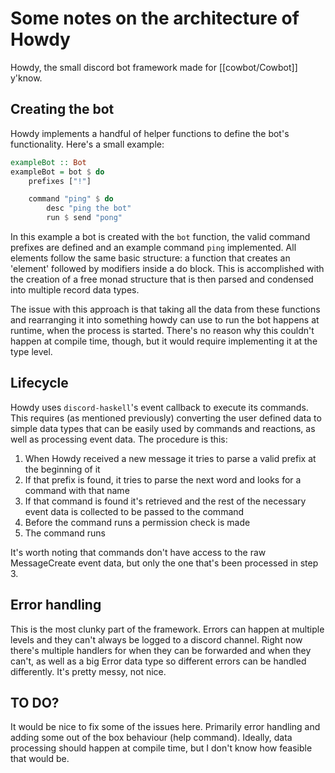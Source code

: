 # Some notes on the architecture of Howdy

Howdy, the small discord bot framework made for [[cowbot/Cowbot]] y'know.

## Creating the bot
Howdy implements a handful of helper functions to define the bot's functionality. Here's a small example:

```hs
exampleBot :: Bot
exampleBot = bot $ do
    prefixes ["!"]

    command "ping" $ do
        desc "ping the bot"
        run $ send "pong"
```

In this example a bot is created with the `bot` function, the valid command prefixes are defined and an example command `ping` implemented. All elements follow the same basic structure: a function that creates an 'element' followed by modifiers inside a do block. This is accomplished with the creation of a free monad structure that is then parsed and condensed into multiple record data types.

The issue with this approach is that taking all the data from these functions and rearranging it into something howdy can use to run the bot happens at runtime, when the process is started. There's no reason why this couldn't happen at compile time, though, but it would require implementing it at the type level.

## Lifecycle
Howdy uses `discord-haskell`'s event callback to execute its commands. This requires (as mentioned previously) converting the user defined data to simple data types that can be easily used by commands and reactions, as well as processing event data. The procedure is this:
1. When Howdy received a new message it tries to parse a valid prefix at the beginning of it
2. If that prefix is found, it tries to parse the next word and looks for a command with that name
3. If that command is found it's retrieved and the rest of the necessary event data is collected to be passed to the command
4. Before the command runs a permission check is made
5. The command runs

It's worth noting that commands don't have access to the raw MessageCreate event data, but only the one that's been processed in step 3.

## Error handling
This is the most clunky part of the framework. Errors can happen at multiple levels and they can't always be logged to a discord channel. Right now there's multiple handlers for when they can be forwarded and when they can't, as well as a big Error data type so different errors can be handled differently. It's pretty messy, not nice.

## TO DO?
It would be nice to fix some of the issues here. Primarily error handling and adding some out of the box behaviour (help command). Ideally, data processing should happen at compile time, but I don't know how feasible that would be.
